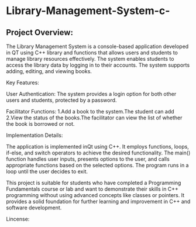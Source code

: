 # Library-Management-System-c-

## Project Overview:

The Library Management System is a console-based application 
developed in QT using C++ library and functions that allows
users and students to manage library resources effectively. 
The system enables students to access the library data by 
logging in to their accounts. The system supports adding, 
editing, and viewing books.

Key Features:

User Authentication: The system provides a login option for 
both other users and students, protected by a password.

Facilitator Functions:
 1.Add a book to the system.The student can add
 2.View the status of the books.The facilitator can view the list
   of whether the book is borrowed or not.


Implementation Details:

The application is implemented inQt using C++. It employs functions, loops, 
if-else, and switch operators to achieve the desired functionality. 
The main() function handles user inputs, presents options to the user, 
and calls appropriate functions based on the selected options. The program 
runs in a loop until the user decides to exit.

This project is suitable for students who have completed a Programming 
Fundamentals course or lab and want to demonstrate their skills in C++ 
programming without using advanced concepts like classes or pointers. 
It provides a solid foundation for further learning and improvement in C++ 
and software development.


Lincense:

